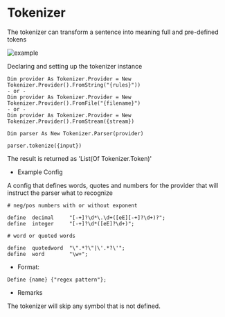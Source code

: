 # Tokenizer

The tokenizer can transform a sentence into meaning full and pre-defined tokens


![example](https://i.imgur.com/dqzEIsq.png)

Declaring and setting up the tokenizer instance
``` VB.NET
Dim provider As Tokenizer.Provider = New Tokenizer.Provider().FromString("{rules}"))
- or -
Dim provider As Tokenizer.Provider = New Tokenizer.Provider().FromFile("{filename}")
- or -
Dim provider As Tokenizer.Provider = New Tokenizer.Provider().FromStream({stream})

Dim parser As New Tokenizer.Parser(provider)

parser.tokenize({input})
```

The result is returned as 'List(Of Tokenizer.Token)'

- Example Config

A config that defines words, quotes and numbers for the provider that will instruct the parser what to recognize
```
# neg/pos numbers with or without exponent

define 	decimal		"[-+]?\d*\.\d+([eE][-+]?\d+)?";
define 	integer		"[-+]?\d*([eE]?\d+)";

# word or quoted words

define 	quotedword	"\".*?\"|\'.*?\'";
define 	word		"\w+";
```


- Format:

```
Define {name} {"regex pattern"};
```


- Remarks

The tokenizer will skip any symbol that is not defined.
